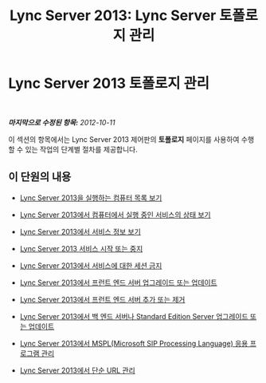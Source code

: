 ﻿---
title: 'Lync Server 2013: Lync Server 토폴로지 관리'
TOCTitle: Lync Server 2013 토폴로지 관리
ms:assetid: 323ef486-c907-4036-a2bf-c869b1d7f288
ms:mtpsurl: https://technet.microsoft.com/ko-kr/library/Gg520973(v=OCS.15)
ms:contentKeyID: 49303233
ms.date: 08/10/2015
mtps_version: v=OCS.15
ms.translationtype: HT
---

# Lync Server 2013 토폴로지 관리

 

_**마지막으로 수정된 항목:** 2012-10-11_

이 섹션의 항목에서는 Lync Server 2013 제어판의 **토폴로지** 페이지를 사용하여 수행할 수 있는 작업의 단계별 절차를 제공합니다.

## 이 단원의 내용

  - [Lync Server 2013을 실행하는 컴퓨터 목록 보기](lync-server-2013-view-a-list-of-computers-running-lync-server-2013.md)

  - [Lync Server 2013에서 컴퓨터에서 실행 중인 서비스의 상태 보기](lync-server-2013-view-the-status-of-services-running-on-a-computer.md)

  - [Lync Server 2013에서 서비스 정보 보기](lync-server-2013-view-details-about-a-service.md)

  - [Lync Server 2013 서비스 시작 또는 중지](lync-server-2013-start-or-stop-lync-server-services.md)

  - [Lync Server 2013에서 서비스에 대한 세션 금지](lync-server-2013-prevent-sessions-for-services.md)

  - [Lync Server 2013에서 프런트 엔드 서버 업그레이드 또는 업데이트](lync-server-2013-upgrade-or-update-front-end-servers.md)

  - [Lync Server 2013에서 프런트 엔드 서버 추가 또는 제거](lync-server-2013-add-or-remove-a-front-end-server.md)

  - [Lync Server 2013에서 백 엔드 서버나 Standard Edition Server 업그레이드 또는 업데이트](lync-server-2013-upgrade-or-update-a-back-end-server-or-standard-edition-server.md)

  - [Lync Server 2013에서 MSPL(Microsoft SIP Processing Language) 응용 프로그램 관리](lync-server-2013-managing-microsoft-sip-processing-language-mspl-applications.md)

  - [Lync Server 2013에서 단순 URL 관리](lync-server-2013-managing-simple-urls.md)

